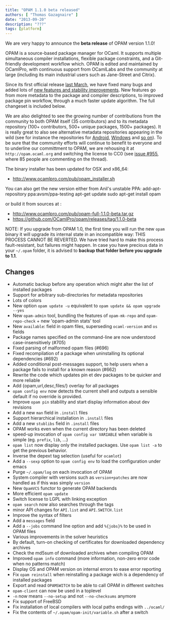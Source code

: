 ```yaml
---
title: "OPAM 1.1.0 beta released"
authors: [ "Thomas Gazagnaire" ]
date: "2013-09-20"
description: "???"
tags: [platform]
---
```


We are very happy to announce the **beta release** of OPAM version 1.1.0!

OPAM is a source-based package manager for OCaml. It supports multiple
simultaneous compiler installations, flexible package constraints, and
a Git-friendly development workflow which. OPAM is edited and
maintained by OCamlPro, with continuous support from OCamlLabs and the
community at large (including its main industrial users such as
Jane-Street and Citrix).

Since its first official release [last March][1], we have fixed many
bugs and added lots of [new features and stability improvements][2]. New
features go from more metadata to the package and compiler
descriptions, to improved package pin workflow, through a much faster
update algorithm. The full changeset is included below.

We are also delighted to see the growing number of contributions from
the community to both OPAM itself (35 contributors) and to its
metadata repository (100+ contributors, 500+ unique packages, 1500+
packages). It is really great to also see alternative metadata
repositories appearing in the wild (see for instance the repositories
for [Android][3], [Windows][4] and [so on][5]). To be sure that the
community efforts will continue to benefit to everyone and to
underline our committment to OPAM, we are rehousing it at
`http://opam.ocaml.org` and switching the license to CC0 (see [issue #955][6],
where 85 people are commenting on the thread).

The binary installer has been updated for OSX and x86_64:
- http://www.ocamlpro.com/pub/opam_installer.sh

You can also get the new version either from Anil's unstable PPA:
   add-apt-repository ppa:avsm/ppa-testing
   apt-get update
   sudo apt-get install opam

or build it from sources at :
- http://www.ocamlpro.com/pub/opam-full-1.1.0-beta.tar.gz
- https://github.com/OCamlPro/opam/releases/tag/1.1.0-beta

NOTE: If you upgrade from OPAM 1.0, the first time you will run the
new `opam` binary it will upgrade its internal state in an incompatible
way: THIS PROCESS CANNOT BE REVERTED. We have tried hard to make this
process fault-resistant, but failures might happen. In case you have
precious data in your `~/.opam` folder, it is advised to **backup that
folder before you upgrade to 1.1**.

[1]: http://www.ocamlpro.com/blog/2013/03/14/opam-1.0.0.html
[2]: https://github.com/OCamlPro/opam/issues?milestone=17&page=1&state=closed
[3]: https://github.com/vouillon/opam-android-repository
[4]: https://github.com/vouillon/opam-windows-repository
[5]: https://github.com/search?q=opam-repo&type=Repositories&ref=searchresults
[6]: https://github.com/OCamlPro/opam-repository/issues/955

## Changes ##

* Automatic backup before any operation which might alter the list of installed packages
* Support for arbitrary sub-directories for metadata repositories
* Lots of colors
* New option `opam update -u` equivalent to `opam update && opam upgrade --yes`
* New `opam-admin` tool, bundling the features of `opam-mk-repo` and
 `opam-repo-check` + new 'opam-admin stats' tool
* New `available`: field in opam files, superseding `ocaml-version` and `os` fields
* Package names specified on the command-line are now understood
 case-insensitively (#705)
* Fixed parsing of malformed opam files (#696)
* Fixed recompilation of a package when uninstalling its optional dependencies (#692)
* Added conditional post-messages support, to help users when a package fails to
  install for a known reason (#662)
* Rewrite the code which updates pin et dev packages to be quicker and more reliable
* Add {opam,url,desc,files/} overlay for all packages
* `opam config env` now detects the current shell and outputs a sensible default if
 no override is provided.
* Improve `opam pin` stability and start display information about dev revisions
* Add a new `man` field in `.install` files
* Support hierarchical installation in `.install` files
* Add a new `stublibs` field in `.install` files
* OPAM works even when the current directory has been deleted
* speed-up invocation of `opam config var VARIABLE` when variable is simple
 (eg. `prefix`, `lib`, ...)
* `opam list` now display only the installed packages. Use `opam list -a` to get
 the previous behavior.
* Inverse the depext tag selection (useful for `ocamlot`)
* Add a `--sexp` option to `opam config env` to load the configuration under emacs
* Purge `~/.opam/log` on each invocation of OPAM
* System compiler with versions such as `version+patches` are now handled as if this
 was simply `version`
* New `OpamVCS` functor to generate OPAM backends
* More efficient `opam update`
* Switch license to LGPL with linking exception
* `opam search` now also searches through the tags
* minor API changes for `API.list` and `API.SWITCH.list`
* Improve the syntax of filters
* Add a `messages` field
* Add a `--jobs` command line option and add `%{jobs}%` to be used in OPAM files
* Various improvements in the solver heuristics
* By default, turn-on checking of certificates for downloaded dependency archives
* Check the md5sum of downloaded archives when compiling OPAM
* Improved `opam info` command (more information, non-zero error code when no patterns match)
* Display OS and OPAM version on internal errors to ease error reporting
* Fix `opam reinstall` when reinstalling a package wich is a dependency of installed packages
* Export and read `OPAMSWITCH` to be able to call OPAM in different switches
* `opam-client` can now be used in a toplevel
* `-n` now means `--no-setup` and not `--no-checksums` anymore
* Fix support of FreeBSD
* Fix installation of local compilers with local paths endings with `../ocaml/`
* Fix the contents of `~/.opam/opam-init/variable.sh` after a switch

